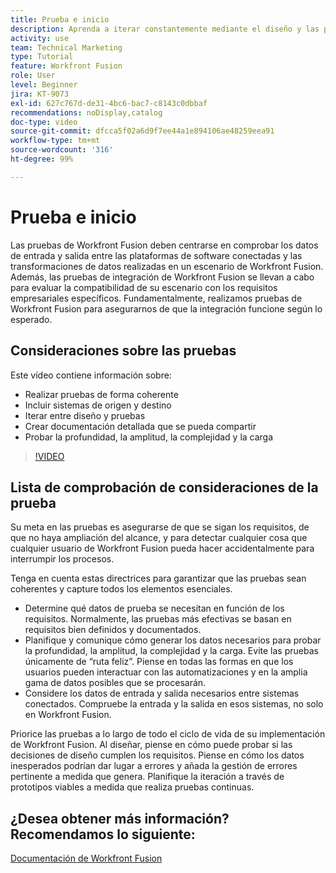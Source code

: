 ```yaml
---
title: Prueba e inicio
description: Aprenda a iterar constantemente mediante el diseño y las pruebas y a crear documentación detallada y compartible al utilizar  [!DNL Adobe Workfront Fusion].
activity: use
team: Technical Marketing
type: Tutorial
feature: Workfront Fusion
role: User
level: Beginner
jira: KT-9073
exl-id: 627c767d-de31-4bc6-bac7-c8143c0dbbaf
recommendations: noDisplay,catalog
doc-type: video
source-git-commit: dfcca5f02a6d9f7ee44a1e894106ae48259eea91
workflow-type: tm+mt
source-wordcount: '316'
ht-degree: 99%

---
```


# Prueba e inicio

Las pruebas de Workfront Fusion deben centrarse en comprobar los datos de entrada y salida entre las plataformas de software conectadas y las transformaciones de datos realizadas en un escenario de Workfront Fusion. Además, las pruebas de integración de Workfront Fusion se llevan a cabo para evaluar la compatibilidad de su escenario con los requisitos empresariales específicos. Fundamentalmente, realizamos pruebas de Workfront Fusion para asegurarnos de que la integración funcione según lo esperado.

## Consideraciones sobre las pruebas

Este vídeo contiene información sobre:

* Realizar pruebas de forma coherente
* Incluir sistemas de origen y destino
* Iterar entre diseño y pruebas
* Crear documentación detallada que se pueda compartir
* Probar la profundidad, la amplitud, la complejidad y la carga

>[!VIDEO](https://video.tv.adobe.com/v/335315/?quality=12&learn=on&enablevpops)

## Lista de comprobación de consideraciones de la prueba

Su meta en las pruebas es asegurarse de que se sigan los requisitos, de que no haya ampliación del alcance, y para detectar cualquier cosa que cualquier usuario de Workfront Fusion pueda hacer accidentalmente para interrumpir los procesos.

Tenga en cuenta estas directrices para garantizar que las pruebas sean coherentes y capture todos los elementos esenciales.

* Determine qué datos de prueba se necesitan en función de los requisitos. Normalmente, las pruebas más efectivas se basan en requisitos bien definidos y documentados.
* Planifique y comunique cómo generar los datos necesarios para probar la profundidad, la amplitud, la complejidad y la carga. Evite las pruebas únicamente de “ruta feliz”. Piense en todas las formas en que los usuarios pueden interactuar con las automatizaciones y en la amplia gama de datos posibles que se procesarán.
* Considere los datos de entrada y salida necesarios entre sistemas conectados. Compruebe la entrada y la salida en esos sistemas, no solo en Workfront Fusion.

Priorice las pruebas a lo largo de todo el ciclo de vida de su implementación de Workfront Fusion. Al diseñar, piense en cómo puede probar si las decisiones de diseño cumplen los requisitos. Piense en cómo los datos inesperados podrían dar lugar a errores y añada la gestión de errores pertinente a medida que genera. Planifique la iteración a través de prototipos viables a medida que realiza pruebas continuas.

## ¿Desea obtener más información? Recomendamos lo siguiente:

[Documentación de Workfront Fusion](https://experienceleague.adobe.com/es/docs/workfront-fusion/using/get-started-with-fusion/understand-workfront-fusion/workfront-fusion-overview)
